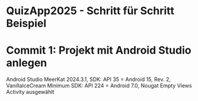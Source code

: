 # QuizApp2025 - Schritt für Schritt Beispiel

# Commit 1: Projekt mit Android Studio anlegen
Android Studio MeerKat 2024.3.1, SDK: API 35 = Android 15, Rev. 2,  VanillaIceCream
Minimum SDK: API 224 = Android 7.0, Nougat
Empty Views Activity ausgewählt

